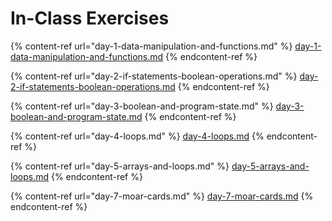 # In-Class Exercises

{% content-ref url="day-1-data-manipulation-and-functions.md" %}
[day-1-data-manipulation-and-functions.md](day-1-data-manipulation-and-functions.md)
{% endcontent-ref %}

{% content-ref url="day-2-if-statements-boolean-operations.md" %}
[day-2-if-statements-boolean-operations.md](day-2-if-statements-boolean-operations.md)
{% endcontent-ref %}

{% content-ref url="day-3-boolean-and-program-state.md" %}
[day-3-boolean-and-program-state.md](day-3-boolean-and-program-state.md)
{% endcontent-ref %}

{% content-ref url="day-4-loops.md" %}
[day-4-loops.md](day-4-loops.md)
{% endcontent-ref %}

{% content-ref url="day-5-arrays-and-loops.md" %}
[day-5-arrays-and-loops.md](day-5-arrays-and-loops.md)
{% endcontent-ref %}

{% content-ref url="day-7-moar-cards.md" %}
[day-7-moar-cards.md](day-7-moar-cards.md)
{% endcontent-ref %}

